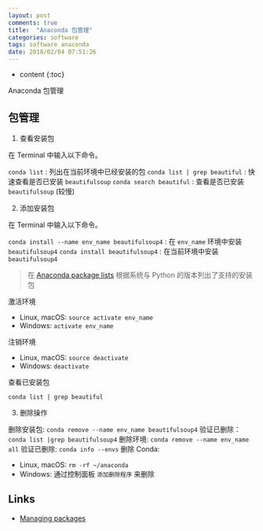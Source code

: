```yaml
---
layout: post
comments: true
title:  "Anaconda 包管理"
categories: software
tags: software anaconda
date: 2018/02/04 07:51:26
---
```


* content
{:toc}

Anaconda 包管理



## 包管理

1. 查看安装包

在 Terminal 中输入以下命令。

`conda list` : 列出在当前环境中已经安装的包
`conda list | grep beautiful` : 快速查看是否已安装 `beautifulsoup`
`conda search beautiful` : 查看是否已安装 `beautifulsoup` (较慢)

2. 添加安装包

在 Terminal 中输入以下命令。

`conda install --name env_name beautifulsoup4` : 在 `env_name` 环境中安装 `beautifulsoup4`
`conda install beautifulsoup4` : 在当前环境中安装 `beautifulsoup4`

> 在 [Anaconda package lists](https://docs.anaconda.com/anaconda/packages/pkg-docs) 根据系统与 Python 的版本列出了支持的安装包

激活环境
  * Linux, macOS: `source activate env_name`
  * Windows: `activate env_name`

注销环境
  * Linux, macOS: `source deactivate`
  * Windows: `deactivate`

查看已安装包

`conda list | grep beautiful`

3. 删除操作

删除安装包: `conda remove --name env_name beautifulsoup4`
验证已删除：`conda list |grep beautifulsoup4`
删除环境: `conda remove --name env_name all`
验证已删除: `conda info --envs`
删除 Conda:
  * Linux, macOS: `rm -rf ~/anaconda`
  * Windows: 通过控制面板 `添加删除程序` 来删除

## Links

* [Managing packages](https://conda.io/docs/user-guide/getting-started.html)
